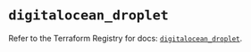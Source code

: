 # `digitalocean_droplet`

Refer to the Terraform Registry for docs: [`digitalocean_droplet`](https://registry.terraform.io/providers/digitalocean/digitalocean/2.39.2/docs/resources/droplet).
